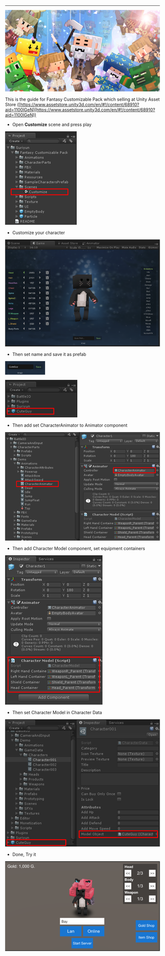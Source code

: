* * *

![](../images/1ZIOHU85BUdNl5k-CS_Atug.png)

This is the guide for Fantasy Customizable Pack which selling at Unity Asset Store ([https://www.assetstore.unity3d.com/en/#!/content/68910?aid=1100lGeN](https://www.assetstore.unity3d.com/en/#!/content/68910?aid=1100lGeN))

*   Open **Customize** scene and press play

![](../images/1c2DMgqJxPp6DfDbfrzhOgg.png)

*   Customize your character

![](../images/1bk1tDdfjlMLTaSVGvgdT1w.png)

*   Then set name and save it as prefab

![](../images/1yNOCsjQ5cP5k0n7Scj2Chg.png)

![](../images/1z0niLwZOnYO0kuhaP6NgHQ.png)

*   Then add set CharacterAnimator to Animator component

![](../images/1ee_C6Hss0fqRYx9oTv9hhg.png)

*   Then add Character Model component, set equipment containers

![](../images/1GUIaBPDgE6wS2RCSAZxAIQ.png)

*   Then set Character Model in Character Data

![](../images/1c4TzyDWQlCLOxN4dlQMSzw.png)

*   Done, Try it

![](../images/14ezTfAmNu_uYOwFa1mjzYg.png)